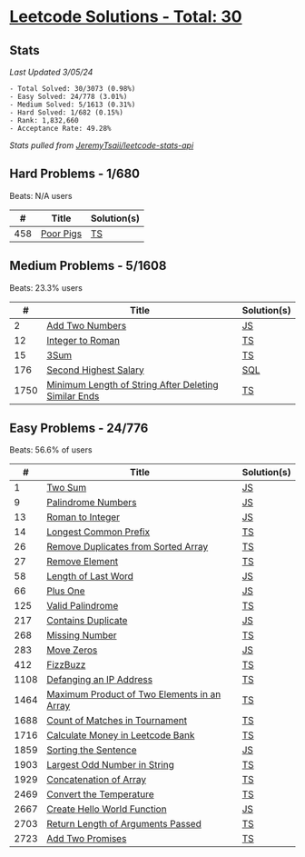 # [Leetcode Solutions - Total: 30](https://leetcode.com/dickey)

## Stats

_Last Updated 3/05/24_

```
- Total Solved: 30/3073 (0.98%)
- Easy Solved: 24/778 (3.01%)
- Medium Solved: 5/1613 (0.31%)
- Hard Solved: 1/682 (0.15%)
- Rank: 1,832,660
- Acceptance Rate: 49.28%
```

_Stats pulled from_
_[JeremyTsaii/leetcode-stats-api](https://github.com/JeremyTsaii/leetcode-stats-api?tab=readme-ov-file)_

## Hard Problems - 1/680

Beats: N/A users

| #   | Title                                                | Solution(s)        |
| --- | ---------------------------------------------------- | ------------------ |
| 458 | [Poor Pigs](https://leetcode.com/problems/poor-pigs) | [TS](/hard/458.ts) |

## Medium Problems - 5/1608

Beats: 23.3% users

| #    | Title                                                                                                                                      | Solution(s)            |
| ---- | ------------------------------------------------------------------------------------------------------------------------------------------ | ---------------------- |
| 2    | [Add Two Numbers](https://leetcode.com/problems/add-two-numbers)                                                                           | [JS](/medium/2.js)     |
| 12   | [Integer to Roman](https://leetcode.com/problems/integer-to-roman)                                                                         | [TS](/medium/12.ts)    |
| 15   | [3Sum](https://leetcode.com/problems/3sum)                                                                                                 | [TS](/medium/15.ts)    |
| 176  | [Second Highest Salary](https://leetcode.com/problems/second-highest-salary)                                                               | [SQL](/medium/176.sql) |
| 1750 | [Minimum Length of String After Deleting Similar Ends](https://leetcode.com/problems/minimum-length-of-string-after-deleting-similar-ends) | [TS](/medium/1750.ts)  |

## Easy Problems - 24/776

Beats: 56.6% of users

| #    | Title                                                                                                                    | Solution(s)         |
| ---- | ------------------------------------------------------------------------------------------------------------------------ | ------------------- |
| 1    | [Two Sum](https://leetcode.com/problems/two-sum)                                                                         | [JS](/easy/1.js)    |
| 9    | [Palindrome Numbers](https://leetcode.com/problems/palindrome-number)                                                    | [JS](/easy/9.js)    |
| 13   | [Roman to Integer](https://leetcode.com/problems/roman-to-integer)                                                       | [JS](/easy/13.js)   |
| 14   | [Longest Common Prefix](https://leetcode.com/problems/longest-common-prefix)                                             | [TS](/easy/14.ts)   |
| 26   | [Remove Duplicates from Sorted Array](https://leetcode.com/problems/remove-duplicates-from-sorted-array)                 | [TS](/easy/26.ts)   |
| 27   | [Remove Element](https://leetcode.com/problems/remove-element)                                                           | [TS](/easy/27.ts)   |
| 58   | [Length of Last Word](https://leetcode.com/problems/length-of-last-word)                                                 | [JS](/easy/58.js)   |
| 66   | [Plus One](https://leetcode.com/problems/plus-one)                                                                       | [JS](/easy/66.js)   |
| 125  | [Valid Palindrome](https://leetcode.com/problems/valid-palindrome)                                                       | [TS](/easy/125.ts)  |
| 217  | [Contains Duplicate](https://leetcode.com/problems/contains-duplicate)                                                   | [JS](/easy/217.js)  |
| 268  | [Missing Number](https://leetcode.com/problems/missing-number)                                                           | [TS](/easy/268.ts)  |
| 283  | [Move Zeros](https://leetcode.com/problems/move-zeroes)                                                                  | [JS](/easy/283.js)  |
| 412  | [FizzBuzz](https://leetcode.com/problems/fizz-buzz)                                                                      | [TS](/easy/412.ts)  |
| 1108 | [Defanging an IP Address](https://leetcode.com/problems/defanging-an-ip-address)                                         | [TS](/easy/1108.ts) |
| 1464 | [Maximum Product of Two Elements in an Array](https://leetcode.com/problems/maximum-product-of-two-elements-in-an-array) | [TS](/easy/1464.ts) |
| 1688 | [Count of Matches in Tournament](https://leetcode.com/problems/count-of-matches-in-tournament)                           | [TS](/easy/1688.ts) |
| 1716 | [Calculate Money in Leetcode Bank](https://leetcode.com/problems/calculate-money-in-leetcode-bank)                       | [TS](/easy/1716.ts) |
| 1859 | [Sorting the Sentence](https://leetcode.com/problems/sorting-the-sentence)                                               | [JS](/easy/1859.js) |
| 1903 | [Largest Odd Number in String](https://leetcode.com/problems/largest-odd-number-in-string)                               | [TS](/easy/1903.ts) |
| 1929 | [Concatenation of Array](https://leetcode.com/problems/concatenation-of-array/)                                          | [TS](/easy/1929.ts) |
| 2469 | [Convert the Temperature](https://leetcode.com/problems/convert-the-temperature)                                         | [TS](/easy/2469.ts) |
| 2667 | [Create Hello World Function](https://leetcode.com/problems/create-hello-world-function)                                 | [JS](/easy/2667.js) |
| 2703 | [Return Length of Arguments Passed](https://leetcode.com/problems/return-length-of-arguments-passed)                     | [TS](/easy/2703.ts) |
| 2723 | [Add Two Promises](https://leetcode.com/problems/add-two-promises)                                                       | [TS](/easy/2723.ts) |
